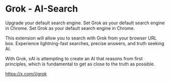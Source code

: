 # Grok - AI-Search
Upgrade your default search engine. Set Grok as your default search engine in Chrome.
Set Grok as your default search engine in Chrome. 

This extension will allow you to search with Grok from your browser URL box. Experience lightning-fast searches, precise answers, and truth seeking AI.

With Grok, xAI is attempting to create an AI that reasons from first principles, which is fundamental to get as close to the truth as possible.

https://x.com/i/grok
